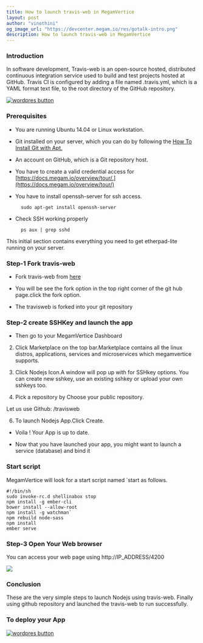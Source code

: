 ```yaml
---
title: How to launch travis-web in MegamVertice
layout: post
author: "vinothini"
og_image_url: "https://devcenter.megam.io/res/gotalk-intro.png"
description: How to launch travis-web in MegamVertice
---
```

### Introduction
In software development, Travis-web is an open-source hosted, distributed continuous integration service used to build and test projects hosted at GitHub. Travis CI is configured by adding a file named .travis.yml, which is a YAML format text file, to the root directory of the GitHub repository.

<a href="https://docs.megam.io/overview/tour/" target="_blank">
<img src="https://s3-ap-southeast-1.amazonaws.com/megampub/images/vertice/DEPLOY-TO-MEGAM-VERTICE-BIG.png " alt="wordpres button" /></a>


### Prerequisites

* You are running Ubuntu 14.04 or Linux workstation.

* Git installed on your server, which you can do by following the [How To Install Git with Apt.](https://www.digitalocean.com/community/tutorials/how-to-install-git-on-ubuntu-14-04)

* An account on GitHub, which is a Git repository host.

* You have to create a valid credential access for [https://docs.megam.io/overview/tour/.](https://docs.megam.io/overview/tour/)

* You have to install openssh-server for ssh access.

		sudo apt-get install openssh-server

* Check SSH working properly

		ps aux | grep sshd
This initial section contains everything you need to get etherpad-lite running on your server.

### Step-1 Fork travis-web
* Fork travis-web
from [here](https://github.com/verticeapps/node_travisweb.git)

* You will be see the fork option in the top right corner of the git hub page.click the fork option.

* The travisweb is forked into your git repository

### Step-2 create SSHKey and launch the app
* Then go to your MegamVertice Dashboard

2. Click Marketplace on the top bar.Marketplace contains all the linux distros, applications, services and microservices which megamvertice supports.

3. Click Nodejs Icon.A window will pop up with for SSHkey options. You can create new sshkey, use an existing sshkey or upload your own sshkeys too.

5. Pick a repository by Choose your public repository.

  Let us use Github: <mygithubid>/travisweb

6.	To launch Nodejs App.Click Create.

* Voila ! Your App is up to date.

* Now that you have launched your app, you might want to launch a service (database) and bind it

### Start script
MegamVertice will look for a start script named `start as follows.

	#!/bin/sh
 	sudo invoke-rc.d shellinabox stop
    npm install -g ember-cli
 	bower install --allow-root
 	npm install -g watchman`
 	npm rebuild node-sass
 	npm install
 	ember serve


### **Step-3 Open Your Web browser**
You can access your web page using http://IP_ADDRESS/4200

![](/content/images/2016/05/Screenshot-from-2016-05-27-15-16-35.png)








### Conclusion

These are the very simple steps to launch Nodejs using travis-web. Finally using github repository and launched the travis-web to run successfully.

### To deploy your App
<a href="https://docs.megam.io/overview/tour/" target="_blank">
<img src="https://s3-ap-southeast-1.amazonaws.com/megampub/images/vertice/DEPLOY-TO-MEGAM-VERTICE-BIG.png " alt="wordpres button" /></a>
